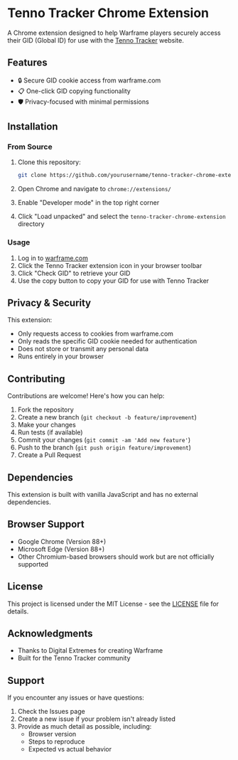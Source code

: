 # Tenno Tracker Chrome Extension

A Chrome extension designed to help Warframe players securely access their GID (Global ID) for use with the [Tenno Tracker](https://tennotracker.com/) website.

## Features

- 🔒 Secure GID cookie access from warframe.com
- 📋 One-click GID copying functionality
- 🛡️ Privacy-focused with minimal permissions

## Installation

### From Source

1. Clone this repository:
   ```bash
   git clone https://github.com/yourusername/tenno-tracker-chrome-extension.git
   ```

2. Open Chrome and navigate to `chrome://extensions/`

3. Enable "Developer mode" in the top right corner

4. Click "Load unpacked" and select the `tenno-tracker-chrome-extension` directory

### Usage

1. Log in to [warframe.com](https://www.warframe.com)
2. Click the Tenno Tracker extension icon in your browser toolbar
3. Click "Check GID" to retrieve your GID
4. Use the copy button to copy your GID for use with Tenno Tracker

## Privacy & Security

This extension:
- Only requests access to cookies from warframe.com
- Only reads the specific GID cookie needed for authentication
- Does not store or transmit any personal data
- Runs entirely in your browser

## Contributing

Contributions are welcome! Here's how you can help:

1. Fork the repository
2. Create a new branch (`git checkout -b feature/improvement`)
3. Make your changes
4. Run tests (if available)
5. Commit your changes (`git commit -am 'Add new feature'`)
6. Push to the branch (`git push origin feature/improvement`)
7. Create a Pull Request


## Dependencies

This extension is built with vanilla JavaScript and has no external dependencies.

## Browser Support

- Google Chrome (Version 88+)
- Microsoft Edge (Version 88+)
- Other Chromium-based browsers should work but are not officially supported

## License

This project is licensed under the MIT License - see the [LICENSE](LICENSE) file for details.

## Acknowledgments

- Thanks to Digital Extremes for creating Warframe
- Built for the Tenno Tracker community

## Support

If you encounter any issues or have questions:
1. Check the Issues page
2. Create a new issue if your problem isn't already listed
3. Provide as much detail as possible, including:
   - Browser version
   - Steps to reproduce
   - Expected vs actual behavior 